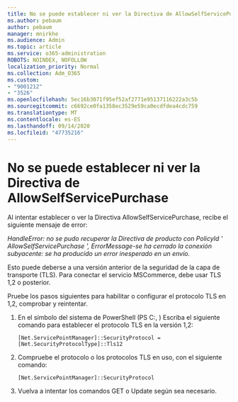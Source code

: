 ```yaml
---
title: No se puede establecer ni ver la Directiva de AllowSelfServicePurchase
ms.author: pebaum
author: pebaum
manager: mnirkhe
ms.audience: Admin
ms.topic: article
ms.service: o365-administration
ROBOTS: NOINDEX, NOFOLLOW
localization_priority: Normal
ms.collection: Adm_O365
ms.custom:
- "9001212"
- "3526"
ms.openlocfilehash: 5ec16b3071f95ef52af2771e95137116222a3c5b
ms.sourcegitcommit: c6692ce0fa1358ec3529e59ca0ecdfdea4cdc759
ms.translationtype: MT
ms.contentlocale: es-ES
ms.lasthandoff: 09/14/2020
ms.locfileid: "47735216"
---
```

# <a name="unable-to-set-or-view-the-allowselfservicepurchase-policy"></a>No se puede establecer ni ver la Directiva de AllowSelfServicePurchase

Al intentar establecer o ver la Directiva AllowSelfServicePurchase, recibe el siguiente mensaje de error:

*HandleError: no se pudo recuperar la Directiva de producto con PolicyId ' AllowSelfServicePurchase ', ErrorMessage-se ha cerrado la conexión subyacente: se ha producido un error inesperado en un envío.*

Esto puede deberse a una versión anterior de la seguridad de la capa de transporte (TLS). Para conectar el servicio MSCommerce, debe usar TLS 1,2 o posterior.  

Pruebe los pasos siguientes para habilitar o configurar el protocolo TLS en 1,2, comprobar y reintentar.
 1. En el símbolo del sistema de PowerShell (PS C:, \) Escriba el siguiente comando para establecer el protocolo TLS en la versión 1,2:

    `[Net.ServicePointManager]::SecurityProtocol = [Net.SecurityProtocolType]::Tls12`

2. Compruebe el protocolo o los protocolos TLS en uso, con el siguiente comando:

    `[Net.ServicePointManager]::SecurityProtocol` 

3. Vuelva a intentar los comandos GET o Update según sea necesario.


